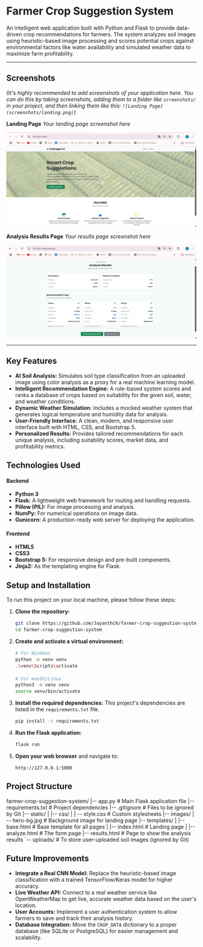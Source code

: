 # Farmer Crop Suggestion System

An intelligent web application built with Python and Flask to provide data-driven crop recommendations for farmers. The system analyzes soil images using heuristic-based image processing and scores potential crops against environmental factors like water availability and simulated weather data to maximize farm profitability.

---

## Screenshots

*(It's highly recommended to add screenshots of your application here. You can do this by taking screenshots, adding them to a folder like `screenshots/` in your project, and then linking them like this: `![Landing Page](screenshots/landing.png)`)*

**Landing Page**
_Your landing page screenshot here_

![alt text](<Screenshot (354).png>)

**Analysis Results Page**
_Your results page screenshot here_

![alt text](<Screenshot (355).png>)

---

## Key Features

-   **AI Soil Analysis:** Simulates soil type classification from an uploaded image using color analysis as a proxy for a real machine learning model.
-   **Intelligent Recommendation Engine:** A rule-based system scores and ranks a database of crops based on suitability for the given soil, water, and weather conditions.
-   **Dynamic Weather Simulation:** Includes a mocked weather system that generates logical temperature and humidity data for analysis.
-   **User-Friendly Interface:** A clean, modern, and responsive user interface built with HTML, CSS, and Bootstrap 5.
-   **Personalized Results:** Provides tailored recommendations for each unique analysis, including suitability scores, market data, and profitability metrics.

## Technologies Used

#### Backend
-   **Python 3**
-   **Flask:** A lightweight web framework for routing and handling requests.
-   **Pillow (PIL):** For image processing and analysis.
-   **NumPy:** For numerical operations on image data.
-   **Gunicorn:** A production-ready web server for deploying the application.

#### Frontend
-   **HTML5**
-   **CSS3**
-   **Bootstrap 5:** For responsive design and pre-built components.
-   **Jinja2:** As the templating engine for Flask.

## Setup and Installation

To run this project on your local machine, please follow these steps:

1.  **Clone the repository:**
    ```bash
    git clone https://github.com/JayanthC6/farmer-crop-suggestion-system.git
    cd farmer-crop-suggestion-system
    ```

2.  **Create and activate a virtual environment:**
    ```bash
    # For Windows
    python -m venv venv
    .\venv\Scripts\activate

    # For macOS/Linux
    python3 -m venv venv
    source venv/bin/activate
    ```

3.  **Install the required dependencies:**
    This project's dependencies are listed in the `requirements.txt` file.
    ```bash
    pip install -r requirements.txt
    ```

4.  **Run the Flask application:**
    ```bash
    flask run
    ```

5.  **Open your web browser** and navigate to:
    ```
    http://127.0.0.1:5000
    ```

## Project Structure

farmer-crop-suggestion-system/
|-- app.py # Main Flask application file
|-- requirements.txt # Project dependencies
|-- .gitignore # Files to be ignored by Git
|-- static/
| |-- css/
| | -- style.css # Custom stylesheets |-- images/
| -- hero-bg.jpg # Background image for landing page |-- templates/ | |-- base.html # Base template for all pages | |-- index.html # Landing page | |-- analyze.html # The form page |-- results.html # Page to show the analysis results
`-- uploads/ # To store user-uploaded soil images (ignored by Git)


## Future Improvements

-   **Integrate a Real CNN Model:** Replace the heuristic-based image classification with a trained TensorFlow/Keras model for higher accuracy.
-   **Live Weather API:** Connect to a real weather service like OpenWeatherMap to get live, accurate weather data based on the user's location.
-   **User Accounts:** Implement a user authentication system to allow farmers to save and track their analysis history.
-   **Database Integration:** Move the `CROP_DATA` dictionary to a proper database (like SQLite or PostgreSQL) for easier management and scalability.